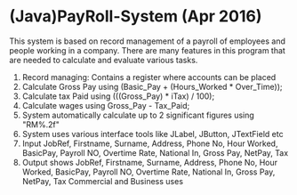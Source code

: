 # (Java)PayRoll-System (Apr 2016)
This system is based on record management of a payroll of employees and people working in a company. There are many features in this program that are needed to calculate and evaluate various tasks.
1. Record managing: Contains a register where accounts can be placed
2. Calculate Gross Pay using (Basic_Pay + (Hours_Worked * Over_Time));
3. Calculate tax Paid using (((Gross_Pay) * iTax) / 100);
4. Calculate wages using Gross_Pay - Tax_Paid;
5. System automatically calculate up to 2 significant figures using "RM%.2f"
6. System uses various interface tools like JLabel, JButton, JTextField etc
7. Input JobRef, Firstname, Surname, Address, Phone No, Hour Worked, BasicPay, Payroll NO, Overtime Rate, National In, Gross Pay, NetPay, Tax
8. Output shows JobRef, Firstname, Surname, Address, Phone No, Hour Worked, BasicPay, Payroll NO, Overtime Rate, National In, Gross Pay, NetPay, Tax
Commercial and Business uses
